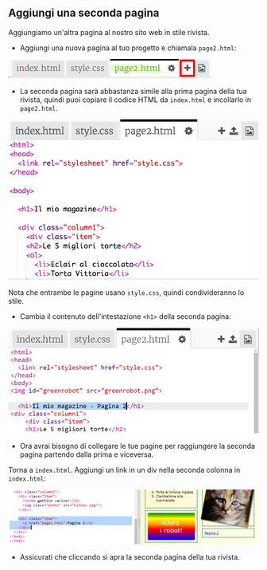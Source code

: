 ## Aggiungi una seconda pagina

Aggiungiamo un'altra pagina al nostro sito web in stile rivista.

+ Aggiungi una nuova pagina al tuo progetto e chiamala `page2.html`:

![screenshot](images/magazine-page2.png)

+ La seconda pagina sarà abbastanza simile alla prima pagina della tua rivista, quindi puoi copiare il codice HTML da `index.html` e incollarlo in `page2.html`.

![screenshot](images/magazine-page2-html.png)

Nota che entrambe le pagine usano `style.css`, quindi condivideranno lo stile.

+ Cambia il contenuto dell'intestazione `<h1>` della seconda pagina:

![screenshot](images/magazine-page2-h1.png)

+ Ora avrai bisogno di collegare le tue pagine per raggiungere la seconda pagina partendo dalla prima e viceversa.

Torna a `index.html`. Aggiungi un link in un div nella seconda colonna in `index.html`:

![screenshot](images/magazine-page2-link.png)

+ Assicurati che cliccando si apra la seconda pagina della tua rivista.